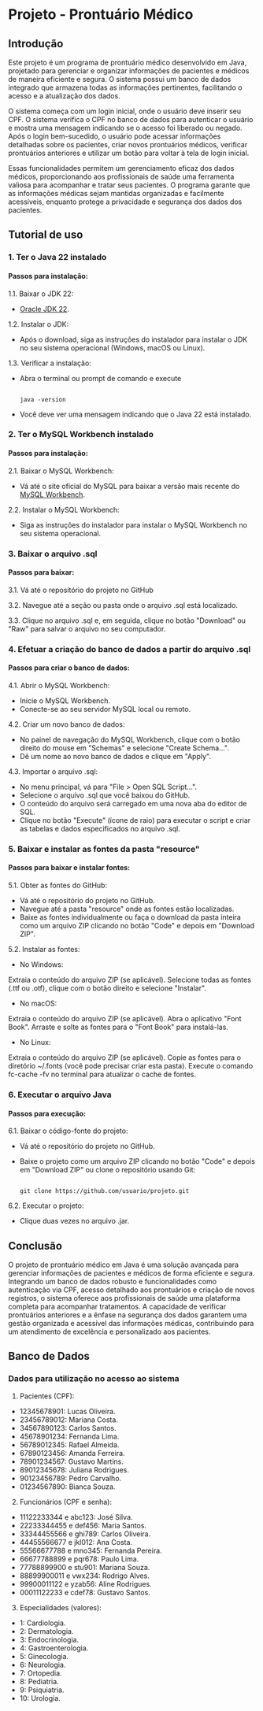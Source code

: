 # Projeto - Prontuário Médico

## Introdução

Este projeto é um programa de prontuário médico desenvolvido em Java, projetado para gerenciar e organizar informações de pacientes e médicos de maneira eficiente e segura. O sistema possui um banco de dados integrado que armazena todas as informações pertinentes, facilitando o acesso e a atualização dos dados.

O sistema começa com um login inicial, onde o usuário deve inserir seu CPF. O sistema verifica o CPF no banco de dados para autenticar o usuário e mostra uma mensagem indicando se o acesso foi liberado ou negado. Após o login bem-sucedido, o usuário pode acessar informações detalhadas sobre os pacientes, criar novos prontuários médicos, verificar prontuários anteriores e utilizar um botão para voltar à tela de login inicial.

Essas funcionalidades permitem um gerenciamento eficaz dos dados médicos, proporcionando aos profissionais de saúde uma ferramenta valiosa para acompanhar e tratar seus pacientes. O programa garante que as informações médicas sejam mantidas organizadas e facilmente acessíveis, enquanto protege a privacidade e segurança dos dados dos pacientes.

## Tutorial de uso

### 1. Ter o Java 22 instalado

#### Passos para instalação:

1.1. Baixar o JDK 22:

- [Oracle JDK 22](https://www.oracle.com/java/technologies/javase/jdk22-archive-downloads.html).

1.2. Instalar o JDK:

- Após o download, siga as instruções do instalador para instalar o JDK no seu sistema operacional (Windows, macOS ou Linux).

1.3. Verificar a instalação:

- Abra o terminal ou prompt de comando e execute
  
  <pre><code>
  java -version
  </code></pre>
  
- Você deve ver uma mensagem indicando que o Java 22 está instalado.

### 2. Ter o MySQL Workbench instalado

#### Passos para instalação:

2.1. Baixar o MySQL Workbench:

- Vá até o site oficial do MySQL para baixar a versão mais recente do [MySQL Workbench](https://dev.mysql.com/downloads/installer/).

2.2. Instalar o MySQL Workbench:

- Siga as instruções do instalador para instalar o MySQL Workbench no seu sistema operacional.

### 3. Baixar o arquivo .sql

#### Passos para baixar:

3.1. Vá até o repositório do projeto no GitHub

3.2. Navegue até a seção ou pasta onde o arquivo .sql está localizado.

3.3. Clique no arquivo .sql e, em seguida, clique no botão "Download" ou "Raw" para salvar o arquivo no seu computador.

### 4. Efetuar a criação do banco de dados a partir do arquivo .sql

#### Passos para criar o banco de dados:

4.1. Abrir o MySQL Workbench:

- Inicie o MySQL Workbench.
- Conecte-se ao seu servidor MySQL local ou remoto.

4.2. Criar um novo banco de dados:

- No painel de navegação do MySQL Workbench, clique com o botão direito do mouse em "Schemas" e selecione "Create Schema...".
- Dê um nome ao novo banco de dados e clique em "Apply".

4.3. Importar o arquivo .sql:

- No menu principal, vá para "File > Open SQL Script...".
- Selecione o arquivo .sql que você baixou do GitHub.
- O conteúdo do arquivo será carregado em uma nova aba do editor de SQL.
- Clique no botão "Execute" (ícone de raio) para executar o script e criar as tabelas e dados especificados no arquivo .sql.

### 5. Baixar e instalar as fontes da pasta "resource"

#### Passos para baixar e instalar fontes:

5.1. Obter as fontes do GitHub:

- Vá até o repositório do projeto no GitHub.
- Navegue até a pasta "resource" onde as fontes estão localizadas.
- Baixe as fontes individualmente ou faça o download da pasta inteira como um arquivo ZIP clicando no botão "Code" e depois em "Download ZIP".

5.2. Instalar as fontes:

- No Windows:
  
Extraia o conteúdo do arquivo ZIP (se aplicável). Selecione todas as fontes (.ttf ou .otf), clique com o botão direito e selecione "Instalar".

- No macOS:

Extraia o conteúdo do arquivo ZIP (se aplicável). Abra o aplicativo "Font Book". Arraste e solte as fontes para o "Font Book" para instalá-las.

- No Linux:

Extraia o conteúdo do arquivo ZIP (se aplicável). Copie as fontes para o diretório ~/.fonts (você pode precisar criar esta pasta). Execute o comando fc-cache -fv no terminal para atualizar o cache de fontes.

### 6. Executar o arquivo Java

#### Passos para execução:

6.1. Baixar o código-fonte do projeto:

- Vá até o repositório do projeto no GitHub.
- Baixe o projeto como um arquivo ZIP clicando no botão "Code" e depois em "Download ZIP" ou clone o repositório usando Git:

  <pre><code>
  git clone https://github.com/usuario/projeto.git
  </code></pre>

6.2. Executar o projeto:

- Clique duas vezes no arquivo .jar.

## Conclusão

O projeto de prontuário médico em Java é uma solução avançada para gerenciar informações de pacientes e médicos de forma eficiente e segura. Integrando um banco de dados robusto e funcionalidades como autenticação via CPF, acesso detalhado aos prontuários e criação de novos registros, o sistema oferece aos profissionais de saúde uma plataforma completa para acompanhar tratamentos. A capacidade de verificar prontuários anteriores e a ênfase na segurança dos dados garantem uma gestão organizada e acessível das informações médicas, contribuindo para um atendimento de excelência e personalizado aos pacientes.

## Banco de Dados

### Dados para utilização no acesso ao sistema

1. Pacientes (CPF):

- 12345678901: Lucas Oliveira.
- 23456789012: Mariana Costa.
- 34567890123: Carlos Santos.
- 45678901234: Fernanda Lima.
- 56789012345: Rafael Almeida.
- 67890123456: Amanda Ferreira.
- 78901234567: Gustavo Martins.
- 89012345678: Juliana Rodrigues.
- 90123456789: Pedro Carvalho.
- 01234567890: Bianca Souza.

2. Funcionários (CPF e senha):

- 11122233344 e abc123: José Silva.
- 22233344455 e def456: Maria Santos.
- 33344455566 e ghi789: Carlos Oliveira.
- 44455566677 e jkl012: Ana Costa.
- 55566677788 e mno345: Fernanda Pereira.
- 66677788899 e pqr678: Paulo Lima.
- 77788899900 e stu901: Mariana Souza.
- 88899900011 e vwx234: Rodrigo Alves.
- 99900011122 e yzab56: Aline Rodrigues.
- 00011122233 e cdef78: Gustavo Santos.

3. Especialidades (valores):

- 1: Cardiologia.
- 2: Dermatologia.
- 3: Endocrinologia.
- 4: Gastroenterologia.
- 5: Ginecologia.
- 6: Neurologia.
- 7: Ortopedia.
- 8: Pediatria.
- 9: Psiquiatria.
- 10: Urologia.
